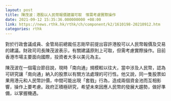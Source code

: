 ```yaml
---
layout: post
title: 陳茂波：港股以人民幣報價建議可取　惟需考慮實際操作
date: 2021-09-12 15:35:36.000000000 +08:00
link: https://news.rthk.hk/rthk/ch/component/k2/1610198-20210912.htm
categories: rthk
---
```


對於行政會議成員、金管局前總裁任志剛早前提出容許港股可以人民幣報價及交易的建議。財政司司長陳茂波表示，有關建議原則上可取，但需考慮實際操作。目前香港市場主要面向國際，投資者大多以美元為主。

陳茂波在一個電台節目說，現時「南向通」規模較以往大，當中涉及人民幣，認為可研究讓「南向通」納入的股票以有關方法處理的可行性。他又說，同一隻股票如果用港元和人民幣計價，中間可能出現「套戥」行為，造成兩個資金池而互相影響，操作上要考慮。政府正積極研究，希望未來因應人民幣的發展大趨勢，做好準備，以掌握機遇。
